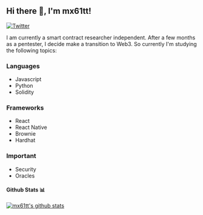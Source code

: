 <h2> Hi there 👋, I'm mx61tt! </h2>
    
[![Twitter](https://img.shields.io/badge/Twitter-1DA1F2?style=for-the-badge&logo=twitter&logoColor=white)](https://twitter.com/mx61tt)


I am currently a smart contract researcher independent. After a few months as a pentester, I decide make a transition to Web3. So currently I'm studying the following topics:

### Languages

- Javascript
- Python
- Solidity

### Frameworks

- React
- React Native
- Brownie
- Hardhat

### Important

- Security
- Oracles



#### Github Stats 📊

[![mx61tt's github stats](https://github-readme-stats.vercel.app/api?username=mx61tt)](https://github.com/anuraghazra/github-readme-stats)
